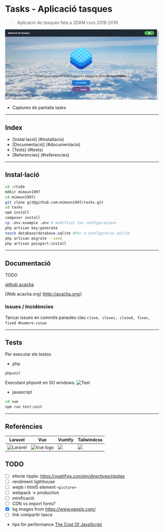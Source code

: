 # Tasks - Aplicació tasques 

> Aplicació de tasques feta a 2DAM curs 2018-2019

[![Captura pantalla](public/img/capturatasks.PNG)]()

- Captures de pantalla tasks



---

## Index

- [Instal·lació] (#installacio)
- [Documentació] (#documentacio)
- [Tests] (#tests)
- [Referències] (#referencies)

---

## Instal·lació

```bash
cd ~/Code
mdkir mimoun1997
cd mimoun1997/
git clone git@github.com:mimoun1997/tasks.git
cd tasks
npm install
composer install
cp .env.example .env # modificar les configuracions
php artisan key:generate
touch database/database.sqlite #Per a configuració sqlite
php artisan migrate --seed
php artisan passport:install
```



---

## Documentació

TODO

<a href="https://github.com/acacha/tasks">github acacha</a>

[Web acacha.org] (http://acacha.org/)


### Issues / Incidències
Tancar issues en commits paraules clau
````close, closes, closed, fixes, fixed #numero-issue````




---
## Tests

Per executar els testos
- php
```bash
phpunit
```
Executant phpunit en SO windows.
![Test](public/img/tests.gif)

- javascript
```bash
cd vue
npm run test:unit
```
---

## Referències

| Laravel                                                      | Vue                                                          | Vuetify                                                      | Tailwindcss                                                  |
| ------------------------------------------------------------ | ------------------------------------------------------------ | ------------------------------------------------------------ | ------------------------------------------------------------ |
| ![Laravel](https://camo.githubusercontent.com/5ceadc94fd40688144b193fd8ece2b805d79ca9b/68747470733a2f2f6c61726176656c2e636f6d2f6173736574732f696d672f636f6d706f6e656e74732f6c6f676f2d6c61726176656c2e737667) | <img width="100" src="https://vuejs.org/images/logo.png" alt="Vue logo"> | <img width="100" src="https://cdn.vuetifyjs.com/images/logos/logo.svg"> | <img width="200" src="https://tailwindcss.com/img/tailwind.svg"> |


## TODO
- [ ] efecte ripple: https://vuetifyjs.com/en/directives/ripples
- [ ] rendiment ligthhouse
- [ ] wepb i html5 element `<picture>`
- [ ] webpack -> production
- [ ] minificació
- [ ] CDN vs import fonts?
- [x] bg images from https://www.pexels.com/
- [ ] link compartir tasca

+ tips for performance [The Cost Of JavaScript](https://medium.com/dev-channel/the-cost-of-javascript-84009f51e99e)